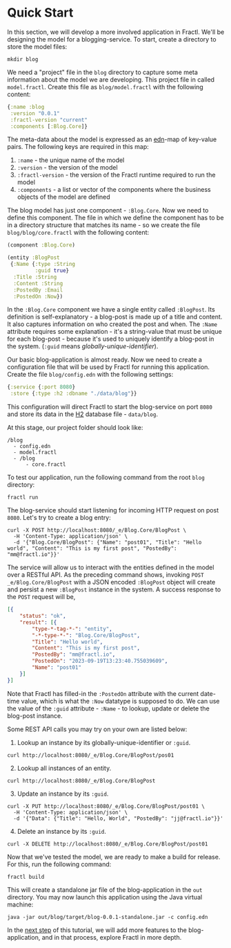 # Quick Start

In this section, we will develop a more involved application in Fractl. We'll be designing the model for a blogging-service.
To start, create a directory to store the model files:

```shell
mkdir blog
```

We need a "project" file in the `blog` directory to capture some meta information about the model
we are developing. This project file in called `model.fractl`. Create this file as `blog/model.fractl`
with the following content:

```clojure
{:name :blog
 :version "0.0.1"
 :fractl-version "current"
 :components [:Blog.Core]}
```

The meta-data about the model is expressed as an [edn](https://github.com/edn-format/edn)-map of key-value pairs.
The following keys are required in this map:
   1. `:name` - the unique name of the model
   2. `:version` - the version of the model
   3. `:fractl-version` - the version of the Fractl runtime required to run the model
   4. `:components` - a list or vector of the components where the business objects of the model are defined

The blog model has just one component - `:Blog.Core`. Now we need to define this component.
The file in which we define the component has to be in a directory structure that matches
its name - so we create the file `blog/blog/core.fractl` with the following content:

```clojure
(component :Blog.Core)

(entity :BlogPost
 {:Name {:type :String
         :guid true}
  :Title :String
  :Content :String
  :PostedBy :Email
  :PostedOn :Now})
```

In the `:Blog.Core` component we have a single entity called `:BlogPost`. Its definition is self-explanatory - a blog-post is made up
of a title and content. It also captures information on who created the post and when. The `:Name` attribute requires some 
explanation - it's a string-value that must be unique for each blog-post - because it's used to uniquely identify a blog-post in the system. (`:guid` means *globally-unique-identifier*).

Our basic blog-application is almost ready. Now we need to create a configuration file that will be used by Fractl
for running this application. Create the file `blog/config.edn` with the following settings:

```clojure
{:service {:port 8080}
 :store {:type :h2 :dbname "./data/blog"}}
```

This configuration will direct Fractl to start the blog-service on port `8080` and store its data
in the [H2](https://www.h2database.com/html/main.html) database file - `data/blog`.

At this stage, our project folder should look like:

```shell
/blog
  - config.edn
  - model.fractl
  - /blog
      - core.fractl
```

To test our application, run the following command from the root `blog` directory:

```shell
fractl run
```

The blog-service should start listening for incoming HTTP request on post `8080`. Let's try to create a blog entry:

```shell
curl -X POST http://localhost:8080/_e/Blog.Core/BlogPost \
  -H 'Content-Type: application/json' \
  -d '{"Blog.Core/BlogPost": {"Name": "post01", "Title": "Hello world", "Content": "This is my first post", "PostedBy": "mm@fractl.io"}}'
```

The service will allow us to interact with the entities defined in the model over a RESTful API. As the preceding command
shows, invoking `POST _e/Blog.Core/BlogPost` with a JSON encoded `:BlogPost` object will create and persist a new `:BlogPost`
instance in the system. A success response to the `POST` request will be,

```json
[{
	"status": "ok",
	"result": [{
		"type-*-tag-*-": "entity",
		"-*-type-*-": "Blog.Core/BlogPost",
		"Title": "Hello world",
		"Content": "This is my first post",
		"PostedBy": "mm@fractl.io",
		"PostedOn": "2023-09-19T13:23:40.755039609",
		"Name": "post01"
	}]
}]
```

Note that Fractl has filled-in the `:PostedOn` attribute with the current date-time value, which is what the `:Now` datatype is
supposed to do. We can use the value of the `:guid` attribute - `:Name` - to lookup, update or delete the blog-post instance.

Some REST API calls you may try on your own are listed below:

1. Lookup an instance by its globally-unique-identifier or `:guid`.

```shell
curl http://localhost:8080/_e/Blog.Core/BlogPost/pos01
```

2. Lookup all instances of an entity.

```shell
curl http://localhost:8080/_e/Blog.Core/BlogPost
```

3. Update an instance by its `:guid`.

```shell
curl -X PUT http://localhost:8080/_e/Blog.Core/BlogPost/post01 \
  -H 'Content-Type: application/json' \
  -d '{"Data": {"Title": "Hello, World", "PostedBy": "jj@fractl.io"}}'
```

4. Delete an instance by its `:guid`.

```shell
curl -X DELETE http://localhost:8080/_e/Blog.Core/BlogPost/post01
```

Now that we've tested the model, we are ready to make a build for release. For this, run the following command:


```shell
fractl build
```

This will create a standalone jar file of the blog-application in the `out` directory.
You may now launch this application using the Java virtual machine:


```shell
java -jar out/blog/target/blog-0.0.1-standalone.jar -c config.edn
```

In the [next step](tutorial.md) of this tutorial, we will add more features to the blog-application, and in that process,
explore Fractl in more depth.
